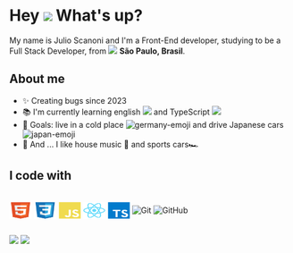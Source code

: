 <h1> Hey <img src="https://emojis.slackmojis.com/emojis/images/1577305505/7373/hand_wave.gif?1577305505" width="50" /> What's up?</h1>

<p> My name is Julio Scanoni and I'm a Front-End developer, studying to be a Full Stack Developer, from <img src="https://cdn-icons-png.flaticon.com/128/197/197386.png" width="17" /> <b>São Paulo, Brasil</b>. </p>

## About me

- ✨ Creating bugs since 2023
- 📚 I'm currently learning english <img src="https://cdn-icons-png.flaticon.com/128/197/197484.png" width="17" />  and TypeScript <img src="https://cdn.jsdelivr.net/gh/devicons/devicon@latest/icons/typescript/typescript-original.svg" width="17" />
- 🎯 Goals: live in a cold place <img width="17" height="17" src="https://img.icons8.com/emoji/48/germany-emoji.png" alt="germany-emoji"/> and drive Japanese cars <img width="17" height="17" src="https://img.icons8.com/emoji/48/japan-emoji.png" alt="japan-emoji"/>
- 🎲 And ... I like house music 🎵 and sports cars🏎️

## I code with

<div style="display: inline_block"><br>
<img align="center" alt="HTML" title="HTML" height="30" width="40" src="https://raw.githubusercontent.com/devicons/devicon/master/icons/html5/html5-original.svg">
<img align="center" alt="CSS" height="30" title="CSS" width="40" src="https://raw.githubusercontent.com/devicons/devicon/master/icons/css3/css3-original.svg">
<img align="center" alt="Js" height="30" width="40" title="JavaScript" src="https://raw.githubusercontent.com/devicons/devicon/master/icons/javascript/javascript-plain.svg">
<img align="center" alt="React" height="30" width="40" title="React" src="https://raw.githubusercontent.com/devicons/devicon/master/icons/react/react-original.svg">
<img align="center" alt="Ts" height="30" width="40" title="TypeScript" src="https://raw.githubusercontent.com/devicons/devicon/master/icons/typescript/typescript-plain.svg">
<img align="center" alt="Git" height="30" width="40" title="Git" src="https://cdn.jsdelivr.net/gh/devicons/devicon@latest/icons/git/git-original.svg">
<img align="center" alt="GitHub" height="30" width="40" title="GitHub" src="https://cdn.jsdelivr.net/gh/devicons/devicon@latest/icons/github/github-original.svg">

##

<div> 
  <a href="https://instagram.com/Jscanoni" target="_blank"><img src="https://img.shields.io/badge/-Instagram-%23E4405F?style=for-the-badge&logo=instagram&logoColor=white" target="_blank"></a>
  <a href="https://www.linkedin.com/in/julioscanoni/" target="_blank"><img src="https://img.shields.io/badge/-LinkedIn-%230077B5?style=for-the-badge&logo=linkedin&logoColor=white" target="_blank"></a> 
</div>
